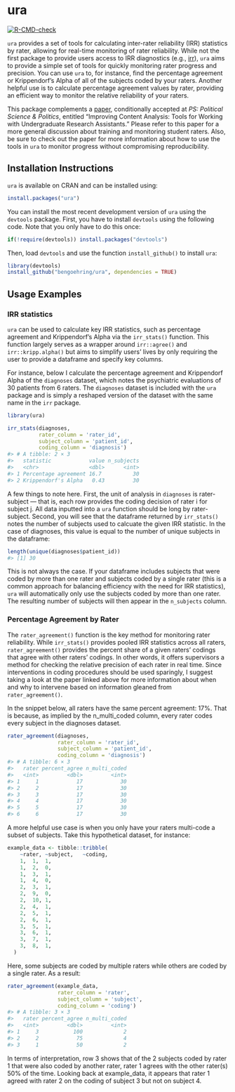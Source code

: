 
<!-- README.md is generated from README.Rmd. Please edit that file -->

# ura

<!-- badges: start -->

[![R-CMD-check](https://github.com/bengoehring/ura/actions/workflows/R-CMD-check.yaml/badge.svg)](https://github.com/bengoehring/ura/actions/workflows/R-CMD-check.yaml)
<!-- badges: end -->

`ura` provides a set of tools for calculating inter-rater reliability
(IRR) statistics by rater, allowing for real-time monitoring of rater
reliability. While not the first package to provide users access to IRR
diagnostics (e.g., [irr](https://cran.r-project.org/package=irr)), `ura`
aims to provide a simple set of tools for quickly monitoring rater
progress and precision. You can use `ura` to, for instance, find the
percentage agreement or Krippendorf’s Alpha of all of the subjects coded
by your raters. Another helpful use is to calculate percentage agreement
values by rater, providing an efficient way to monitor the relative
reliability of your raters.

This package complements a
[paper](https://bengoehring.github.io/files/ps-paper-anon-word-ca.docx),
conditionally accepted at *PS: Political Science & Politics*, entitled
“Improving Content Analysis: Tools for Working with Undergraduate
Research Assistants.” Please refer to this paper for a more general
discussion about training and monitoring student raters. Also, be sure
to check out the paper for more information about how to use the tools
in `ura` to monitor progress without compromising reproducibility.

## Installation Instructions

`ura` is available on CRAN and can be installed using:

``` r
install.packages("ura")
```

You can install the most recent development version of `ura` using the
`devtools` package. First, you have to install `devtools` using the
following code. Note that you only have to do this once:

``` r
if(!require(devtools)) install.packages("devtools")
```

Then, load `devtools` and use the function `install_github()` to install
`ura`:

``` r
library(devtools)
install_github("bengoehring/ura", dependencies = TRUE)
```

## Usage Examples

### IRR statistics

`ura` can be used to calculate key IRR statistics, such as percentage
agreement and Krippendorf’s Alpha via the `irr_stats()` function. This
function largely serves as a wrapper around `irr::agree()` and
`irr::kripp.alpha()` but aims to simplify users’ lives by only requiring
the user to provide a dataframe and specify key columns.

For instance, below I calculate the percentage agreement and Krippendorf
Alpha of the `diagnoses` dataset, which notes the psychiatric
evaluations of 30 patients from 6 raters. The `diagnoses` dataset is
included with the `ura` package and is simply a reshaped version of the
dataset with the same name in the `irr` package.

``` r
library(ura)

irr_stats(diagnoses,
          rater_column = 'rater_id',
          subject_column = 'patient_id',
          coding_column = 'diagnosis')
#> # A tibble: 2 × 3
#>   statistic            value n_subjects
#>   <chr>                <dbl>      <int>
#> 1 Percentage agreement 16.7          30
#> 2 Krippendorf's Alpha   0.43         30
```

A few things to note here. First, the unit of analysis in `diagnoses` is
rater-subject — that is, each row provides the coding decision of rater
i for subject j. All data inputted into a `ura` function should be long
by rater-subject. Second, you will see that the dataframe returned by
`irr_stats()` notes the number of subjects used to calcuate the given
IRR statistic. In the case of diagnoses, this value is equal to the
number of unique subjects in the dataframe:

``` r
length(unique(diagnoses$patient_id))
#> [1] 30
```

This is not always the case. If your dataframe includes subjects that
were coded by more than one rater and subjects coded by a single rater
(this is a common approach for balancing efficiency with the need for
IRR statistics), `ura` will automatically only use the subjects coded by
more than one rater. The resulting number of subjects will then appear
in the `n_subjects` column.

### Percentage Agreement by Rater

The `rater_agreement()` function is the key method for monitoring rater
reliability. While `irr_stats()` provides pooled IRR statistics across
all raters, `rater_agreement()` provides the percent share of a given
raters’ codings that agree with other raters’ codings. In other words,
it offers supervisors a method for checking the relative precision of
each rater in real time. Since interventions in coding procedures should
be used sparingly, I suggest taking a look at the paper linked above for
more information about when and why to intervene based on information
gleaned from `rater_agreement()`.

In the snippet below, all raters have the same percent agreement: 17%.
That is because, as implied by the n_multi_coded column, every rater
codes every subject in the diagnoses dataset.

``` r
rater_agreement(diagnoses,
                rater_column = 'rater_id',
                subject_column = 'patient_id',
                coding_column = 'diagnosis')
#> # A tibble: 6 × 3
#>   rater percent_agree n_multi_coded
#>   <int>         <dbl>         <int>
#> 1     1            17            30
#> 2     2            17            30
#> 3     3            17            30
#> 4     4            17            30
#> 5     5            17            30
#> 6     6            17            30
```

A more helpful use case is when you only have your raters multi-code a
subset of subjects. Take this hypothetical dataset, for instance:

``` r
example_data <- tibble::tribble(
    ~rater, ~subject,   ~coding,
    1,  1,  1,
    1,  2,  0,
    1,  3,  1,
    1,  4,  0,
    2,  3,  1,
    2,  9,  0,
    2,  10, 1,
    2,  4,  1,
    2,  5,  1,
    2,  6,  1,
    3,  5,  1,
    3,  6,  1,
    3,  7,  1,
    3,  8,  1,
  )
```

Here, some subjects are coded by multiple raters while others are coded
by a single rater. As a result:

``` r
rater_agreement(example_data,
                rater_column = 'rater',
                subject_column = 'subject',
                coding_column = 'coding')
#> # A tibble: 3 × 3
#>   rater percent_agree n_multi_coded
#>   <int>         <dbl>         <int>
#> 1     3           100             2
#> 2     2            75             4
#> 3     1            50             2
```

In terms of interpretation, row 3 shows that of the 2 subjects coded by
rater 1 that were also coded by another rater, rater 1 agrees with the
other rater(s) 50% of the time. Looking back at example_data, it appears
that rater 1 agreed with rater 2 on the coding of subject 3 but not on
subject 4.
